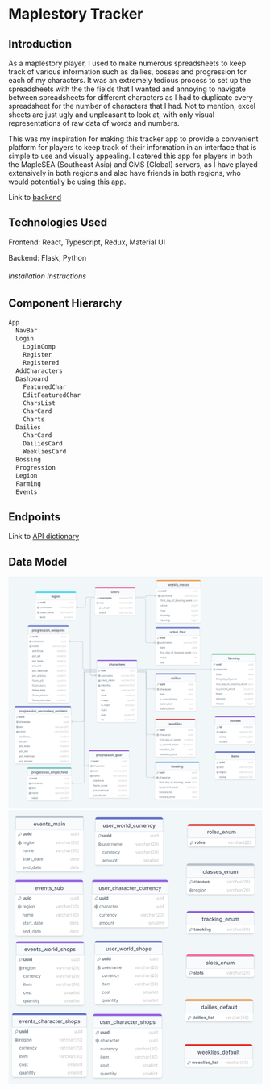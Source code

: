 # Maplestory Tracker

## Introduction
As a maplestory player, I used to make numerous spreadsheets to keep track of various information such as dailies, bosses and progression for each of my characters.
It was an extremely tedious process to set up the spreadsheets with the the fields that I wanted and annoying to navigate between spreadsheets for different characters
as I had to duplicate every spreadsheet for the number of characters that I had. Not to mention, excel sheets are just ugly and unpleasant to look at, with only visual
representations of raw data of words and numbers.

This was my inspiration for making this tracker app to provide a convenient platform for players to keep track of their information in an interface that is simple to use
and visually appealing. I catered this app for players in both the MapleSEA (Southeast Asia) and GMS (Global) servers, as I have played extensively in both regions
and also have friends in both regions, who would potentially be using this app.

Link to <a href="https://github.com/midorinom/maplestory_tracker_backend">backend</a>

## Technologies Used
Frontend: React, Typescript, Redux, Material UI

Backend: Flask, Python 

###### Installation Instructions


## Component Hierarchy
```
App
  NavBar
  Login
    LoginComp
    Register
    Registered
  AddCharacters
  Dashboard
    FeaturedChar
    EditFeaturedChar
    CharsList
    CharCard
    Charts
  Dailies
    CharCard
    DailiesCard
    WeekliesCard
  Bossing
  Progression
  Legion
  Farming
  Events
```

## Endpoints
Link to <a href="https://docs.google.com/spreadsheets/d/1johWJthKgyvEfgcKUEl9HcQtabtmud5npe-F2_jlQRM/edit#gid=0">API dictionary</a>

## Data Model
<img src="/src/images/data_model_1.PNG" alt="Data Model 1" title="Data Model (1)">
<img src="/src/images/data_model_2.PNG" alt="Data Model 1" title="Data Model (2)">
